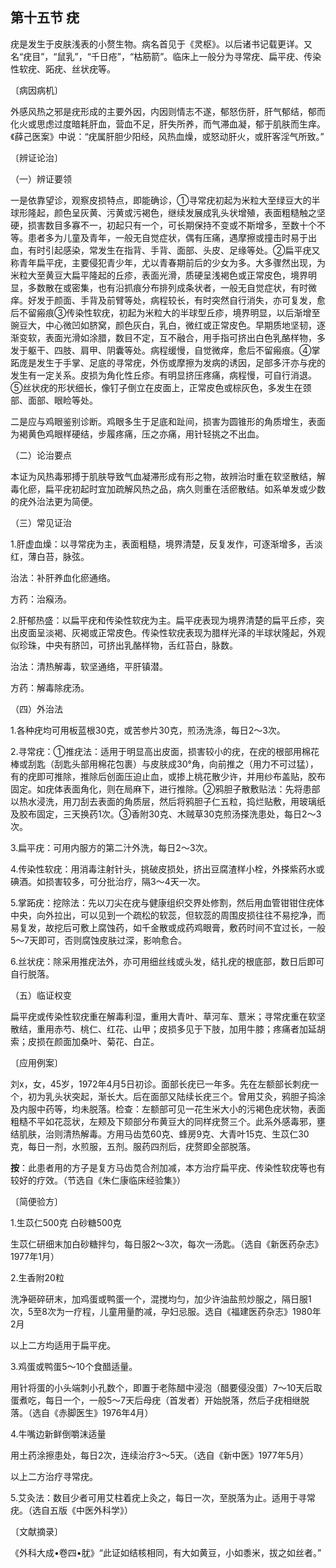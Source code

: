 ## 第十五节 疣

疣是发生于皮肤浅表的小赘生物。病名首见于《灵枢》。以后诸书记载更详。又名“疣目”，“鼠乳”，“千日疮”，“枯筋箭”。临床上一般分为寻常疣、扁平疣、传染性软疣、跖疣、丝状疣等。

〔病因病机〕

外感风热之邪是疣形成的主要外因，内因则情志不遂，郁怒伤肝，肝气郁结，郁而化火或思虑过度暗耗肝血，营血不足，肝失所养，而气滞血凝，郁于肌肤而生痒。《薛己医案》中说：“疣属肝胆少阳经，风热血燥，或怒动肝火，或肝客淫气所致。”

〔辨证论治〕

（一）辨证要领

一是依靠望诊，观察皮损特点，即能确诊，①寻常疣初起为米粒大至绿豆大的半球形隆起，颜色呈灰黄、污黄或污褐色，继续发展成乳头状增殖，表面粗糙触之坚硬，损害数目多寡不一，初起只有一个，可长期保持不变或不斯增多，至数十个不等。患者多为儿童及青年，一般无自觉症状，偶有压痛，遇摩擦或撞击时易于出血，有时引起感染，常发生在指背、手背、面部、头皮、足缘等处。②扁平疣又称青年扁平疣，主要侵犯青少年，尤以青春期前后的少女为多。大多骤然出现，为米粒大至黄豆大扁平隆起的丘疹，表面光滑，质硬呈浅褐色或正常皮色，境界明显，多数散在或密集，也有沿抓痕分布排列成条状者，一般无自觉症状，有时微痒。好发于颜面、手背及前臂等处，病程较长，有时突然自行消失，亦可复发，愈后不留瘢痕③传染性软疣，初起为米粒大的半球型丘疹，境界明显，以后渐增至豌豆大，中心微凹如脐窝，颜色灰白，乳白，微红或正常皮色。早期质地坚韧，逐渐变软，表面光滑如涂腊，数目不定，互不融合，用手指可挤出白色乳酪样物，多发于躯干、四肢、肩甲、阴囊等处。病程缓慢，自觉微痒，愈后不留瘢痕。④掌跖庞是发生于手掌、足底的寻常疣，外伤或摩擦为发病的诱因，足部多汗亦与疣的发生有一定关系。皮损为角化性丘疹。有明显挤压疼痛，病程慢，可自行消退。⑤丝状疣的形状细长，像钉子倒立在皮面上，正常皮色或棕灰色，多发生在颈部、面部、眼睑等处。

二是应与鸡眼鉴别诊断。鸡眼多生于足底和趾间，损害为圆锥形的角质增生，表面为褐黄色鸡眼样硬结，步履疼痛，压之亦痛，用针轻挑之不出血。

（二）论治要点

本证为风热毒邪搏于肌肤导致气血凝滞形成有形之物，故辨治时重在软坚散结，解毒化瘀，扁平疣初起时宜加疏解风热之品，病久则重在活瘀散结。如系单发或少数的疣外治法更为简便。

（三）常见证治

1.肝虚血燥：以寻常疣为主，表面粗糙，境界清楚，反复发作，可逐渐增多，舌淡红，薄白苔，脉弦。

治法：补肝养血化瘀通络。

方药：治瘊汤。

2.肝郁热盛：以扁平疣和传染性软疣为主。扁平疣表现为境界清楚的扁平丘疹，突出皮面呈淡褐、灰褐或正常皮色。传染性软疣表现为腊样光泽的半球状隆起，外观似珍珠，中央有脐凹，可挤出乳酪样物，舌红苔白，脉数。

治法：清热解毒，软坚通络，平肝镇潜。

方药：解毒除疣汤。

（四）外治法

1.各种疣均可用板蓝根30克，或苦参片30克，煎汤洗涤，每日2〜3次。

2.寻常疣：①推疣法：适用于明显高出皮面，损害较小的疣，在疣的根部用棉花棒或刮匙（刮匙头部用棉花包裹）与皮肤成30°角，向前推之（用力不可过猛），有的疣即可推除，推除后创面压迫止血，或掺上桃花散少许，并用纱布盖贴，胶布固定。如疣体表面角化，则在局麻下，进行推除。②鸦胆子散敷贴法：先将患部以热水浸洗，用刀刮去表面的角质层，然后将鸦胆子仁五粒，捣烂贴敷，用玻璃纸及胶布固定，三天换药1次。③香附30克、木贼草30克煎汤搽洗患处，每日2〜3次。

3.扁平疣：可用内服方的第二汁外洗，每日2〜3次。

4.传染性软疣：用消毒注射针头，挑破皮损处，挤出豆腐渣样小栓，外搽紫药水或碘酒。如损害较多，可分批治疗，隔3〜4天一次。

5.掌跖疣：挖除法：先以刀尖在疣与健康组织交界处修割，然后用血管钳钳住疣体中央，向外拉出，可以见到一个疏松的软蕊，但软蕊的周围皮损往往不易挖净，而易复发，故挖后可敷上腐蚀药，如千金散或成药鸡眼膏，敷药时间不宜过长，一般5〜7天即可，否则腐蚀皮肤过深，影响愈合。

6.丝状疣：除采用推疣法外，亦可用细丝线或头发，结扎疣的根底部，数日后即可自行脱落。

（五）临证权变

扁平疣或传染性软疣重在解毒利湿，重用大青叶、草河车、薏米；寻常疣重在软坚散结，重用赤芍、桃仁、红花、山甲；皮损多见于下肢，加用牛膝；疼痛者加延胡索；皮损在颜面加桑叶、菊花、白芷。

〔应用例案〕

刘x，女，45岁，1972年4月5日初诊。面部长疣已一年多。先在左额部长刺疣一个，初为乳头状突起，渐长大。后在面部又陆续长疣三个。曾用艾灸，鸦胆子捣涂及内服中药等，均未脱落。检查：左额部可见一花生米大小的污褐色疣状物，表面粗糙不平如花蕊状，左颊及下颏部分布黄豆大的同样疣赘三个。此系外感毒邪，壅结肌肤，治则清热解毒。方用马齿苋60克、蜂房9克、大青叶15克、生苡仁30克，每日一剂，水煎服，五剂。服药四剂后，疣赘即全部脱落。

**按**：此患者用的方子是复方马齿苋合剂加减，本方治疗扁平疣、传染性软疣等也有较好的疗效。（节选自《朱仁康临床经验集》）

〔简便验方〕

1.生苡仁500克  白砂糖500克

生苡仁研细末加白砂糖拌匀，每日服2〜3次，每次一汤匙。（选自《新医药杂志》1977年1月）

2.生香附20粒

洗净砸碎研末，加鸡蛋或鸭蛋一个，混搅均匀，加少许油盐煎炒服之，隔日服1次，5至8次为一疗程，儿童用量酌减，孕妇忌服。选自《福建医药杂志》1980年2月

以上二方均适用于扁平疣。

3.鸡蛋或鸭蛋5〜10个食醋适量。

用针将蛋的小头端刺小孔数个，即置于老陈醋中浸泡（醋要侵没蛋）7〜10天后取蛋煮吃，每日一个，一般5〜7天后母疣（首发者）开始脱落，然后子疣相继脱落。（选自《赤脚医生》1976年4月）

4.牛嘴边新鲜倒嚼沫适量

用土药涂擦患处，每日2次，连续治疗3〜5天。（选自《新中医》1977年5月）

以上二方治疗寻常疣。

5.艾灸法：数目少者可用艾柱着疣上灸之，每日一次，至脱落为止。适用于寻常疣。（选自五版《中医外科学》）

〔文献摘录〕

《外科大成•卷四•肬》“此证如结核相同，有大如黄豆，小如黍米，拔之如丝者。”
